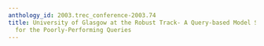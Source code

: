 ```yaml
---
anthology_id: 2003.trec_conference-2003.74
title: University of Glasgow at the Robust Track- A Query-based Model Selection Approach
  for the Poorly-Performing Queries
---
```


